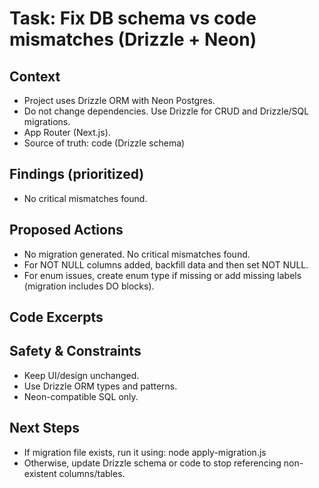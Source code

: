 # Task: Fix DB schema vs code mismatches (Drizzle + Neon)

## Context
- Project uses Drizzle ORM with Neon Postgres.
- Do not change dependencies. Use Drizzle for CRUD and Drizzle/SQL migrations.
- App Router (Next.js).
- Source of truth: code (Drizzle schema)

## Findings (prioritized)
- No critical mismatches found.

## Proposed Actions
- No migration generated. No critical mismatches found.
- For NOT NULL columns added, backfill data and then set NOT NULL.
- For enum issues, create enum type if missing or add missing labels (migration includes DO blocks).

## Code Excerpts

## Safety & Constraints
- Keep UI/design unchanged.
- Use Drizzle ORM types and patterns.
- Neon-compatible SQL only.

## Next Steps
- If migration file exists, run it using:
  node apply-migration.js <path-to-sql>
- Otherwise, update Drizzle schema or code to stop referencing non-existent columns/tables.